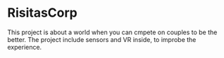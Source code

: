 # RisitasCorp
 This project is about a world when you can cmpete on couples to be the better. The project include sensors and VR inside, to improbe the experience.
